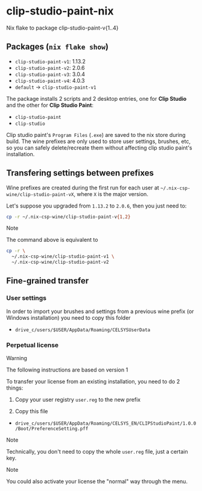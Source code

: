 # clip-studio-paint-nix

Nix flake to package clip-studio-paint-v{1..4}

## Packages (`nix flake show`)

- `clip-studio-paint-v1`: 1.13.2
- `clip-studio-paint-v2`: 2.0.6
- `clip-studio-paint-v3`: 3.0.4
- `clip-studio-paint-v4`: 4.0.3
- `default` -> `clip-studio-paint-v1`

The package installs 2 scripts and 2 desktop entries, one for **Clip Studio**
and the other for **Clip Studio Paint**:
- `clip-studio-paint`
- `clip-studio`

Clip studio paint's `Program Files` (`.exe`) are saved to the nix store during
build. The wine prefixes are only used to store user settings, brushes, etc, so
you can safely delete/recreate them without affecting clip studio paint's
installation.

## Transfering settings between prefixes

Wine prefixes are created during the first run for each user at
`~/.nix-csp-wine/clip-studio-paint-vX`, where `X` is the major version.

Let's suppose you upgraded from `1.13.2` to `2.0.6`, then you just need to:

```sh
cp -r ~/.nix-csp-wine/clip-studio-paint-v{1,2}
```

> [!NOTE]
> The command above is equivalent to
> ```sh
> cp -r \
>   ~/.nix-csp-wine/clip-studio-paint-v1 \
>   ~/.nix-csp-wine/clip-studio-paint-v2
> ``` 

## Fine-grained transfer

### User settings

In order to import your brushes and settings from a previous wine prefix (or
Windows installation) you need to copy this folder
- `drive_c/users/$USER/AppData/Roaming/CELSYSUserData`

### Perpetual license

> [!WARNING]
> The following instructions are based on version 1

To transfer your license from an existing installation, you need to do 2 things:

1. Copy your user registry `user.reg` to the new prefix

2. Copy this file
- `drive_c/users/$USER/AppData/Roaming/CELSYS_EN/CLIPStudioPaint/1.0.0/Boot/PreferenceSetting.pff`

> [!NOTE]
> Technically, you don't need to copy the whole `user.reg` file, just a certain
> key.

> [!NOTE]
> You could also activate your license the "normal" way through the menu.
